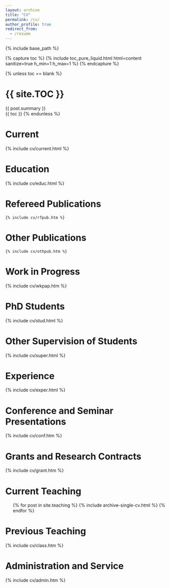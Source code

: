```yaml
---
layout: archive
title: "CV"
permalink: /cv/
author_profile: true
redirect_from:
  - /resume
---
```


{% include base_path %}

{% capture toc %}
{% include toc_pure_liquid.html html=content sanitize=true h_min=1 h_max=1 %}
{% endcapture %}

{% unless toc == blank %}
    <h1>{{ site.TOC }}</h1>
    <div class='whatTheTOC'>{{ post.summary }}</div>
    {{ toc }}
{% endunless %}

Current
======
  {% include cv/current.html %}

Education
======
  {% include cv/educ.html %}

Refereed Publications
======
    {% include cv/rfpub.htm %}

Other Publications
======
    {% include cv/othpub.htm %}

Work in Progress
======
  {% include cv/wkpap.htm %}

PhD Students
======
  {% include cv/stud.html %}

Other Supervision of Students
======
  {% include cv/super.html %}

Experience
======
  {% include cv/exper.html %}

Conference and Seminar Presentations
======
  {% include cv/conf.htm %}

Grants and Research Contracts
======
  {% include cv/grant.htm %}

Current Teaching
======
  <ul>{% for post in site.teaching %}
    {% include archive-single-cv.html %}
  {% endfor %}</ul>

Previous Teaching
======
  {% include cv/class.htm %}

Administration and Service
======
  {% include cv/admin.htm %}
